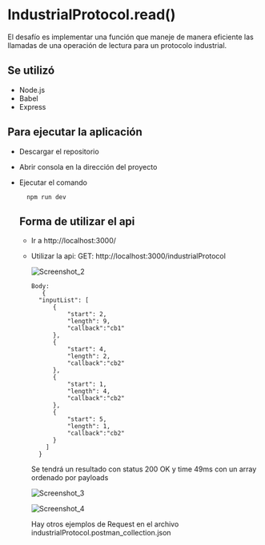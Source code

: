 
# IndustrialProtocol.read()
El desafío es implementar una función que maneje de manera eficiente las llamadas de una operación de lectura para un protocolo industrial. 

## Se utilizó
- Node.js
- Babel
- Express

## Para ejecutar la aplicación

- Descargar el repositorio
- Abrir consola en la dirección del proyecto
- Ejecutar el comando
  ```javascipt
    npm run dev  
  ```
  
  ## Forma de utilizar el api
  - Ir a http://localhost:3000/
  - Utilizar la api: 
    GET: http://localhost:3000/industrialProtocol
    
    ![Screenshot_2](https://user-images.githubusercontent.com/35709873/133397644-85500882-afd4-4d84-bd84-b34c458d7eb7.png)

    
    ```javascipt
    Body:
       {
      "inputList": [
          {
              "start": 2,
              "length": 9,
              "callback":"cb1"
          },
          {
              "start": 4,
              "length": 2,
              "callback":"cb2"
          },
          {
              "start": 1,
              "length": 4,
              "callback":"cb2"
          },
          {
              "start": 5,
              "length": 1,
              "callback":"cb2"
          }
        ]
      }
    ```
    Se tendrá un resultado con status 200 OK y time 49ms con un array ordenado por payloads
    
    ![Screenshot_3](https://user-images.githubusercontent.com/35709873/133397808-29ea10e7-166e-499c-af9a-db6fc8c409b3.png)
    
    ![Screenshot_4](https://user-images.githubusercontent.com/35709873/133398274-e73d10c5-efa2-46f4-a77b-78a924420758.png)


    Hay otros ejemplos de Request en el archivo industrialProtocol.postman_collection.json
  
